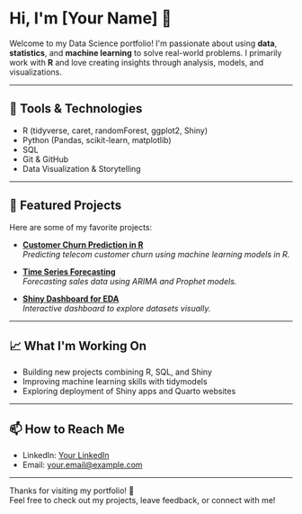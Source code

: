 # Hi, I'm [Your Name] 👋

Welcome to my Data Science portfolio! I'm passionate about using **data**, **statistics**, and **machine learning** to solve real-world problems. I primarily work with **R** and love creating insights through analysis, models, and visualizations.

---

## 🧰 Tools & Technologies
- R (tidyverse, caret, randomForest, ggplot2, Shiny)
- Python (Pandas, scikit-learn, matplotlib)
- SQL
- Git & GitHub
- Data Visualization & Storytelling

---

## 📂 Featured Projects
Here are some of my favorite projects:

- [**Customer Churn Prediction in R**](link-to-project)  
  *Predicting telecom customer churn using machine learning models in R.*

- [**Time Series Forecasting**](link-to-project)  
  *Forecasting sales data using ARIMA and Prophet models.*

- [**Shiny Dashboard for EDA**](link-to-project)  
  *Interactive dashboard to explore datasets visually.*

---

## 📈 What I'm Working On
- Building new projects combining R, SQL, and Shiny
- Improving machine learning skills with tidymodels
- Exploring deployment of Shiny apps and Quarto websites

---

## 📫 How to Reach Me
- LinkedIn: [Your LinkedIn](link-to-linkedin)
- Email: [your.email@example.com](mailto:your.email@example.com)

---

Thanks for visiting my portfolio! 🚀  
Feel free to check out my projects, leave feedback, or connect with me!
